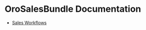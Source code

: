 OroSalesBundle Documentation
===============================

- [Sales Workflows](./reference/workflows.md)
